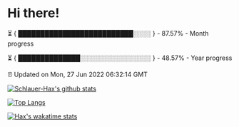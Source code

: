 # Hi there!

⏳ { ██████████████████████████░░░░ } - 87.57% - Month progress

⏳ { ██████████████░░░░░░░░░░░░░░░░ } - 48.57% - Year progress

⏰ Updated on Mon, 27 Jun 2022 06:32:14 GMT


[![Schlauer-Hax's github stats](https://github-readme-stats.vercel.app/api?username=Schlauer-Hax&show_icons=true&theme=dark&count_private=true)](https://github.com/Schlauer-Hax)


[![Top Langs](https://github-readme-stats.vercel.app/api/top-langs/?username=Schlauer-Hax&layout=compact&theme=dark)](https://github.com/Schlauer-Hax?tab=repositories)


[![Hax's wakatime stats](https://github-readme-stats.vercel.app/api/wakatime?username=Hax&theme=dark)](https://wakatime.com/@Hax)

